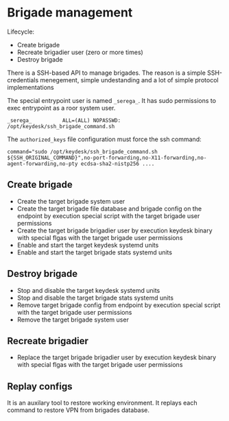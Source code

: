 # Brigade management

Lifecycle:
* Create brigade
* Recreate brigadier user (zero or more times)
* Destroy brigade

There is a SSH-based API to manage brigades. The reason is a simple SSH-credentials menegement, simple undestanding and a lot of simple protocol implementations

The special entrypoint user is named `_serega_`. It has sudo permissions to exec entrypoint as a roor system user. 

`_serega_          ALL=(ALL) NOPASSWD: /opt/keydesk/ssh_brigade_command.sh` 

The `authorized_keys` file configuration must force the ssh command:

`command="sudo /opt/keydesk/ssh_brigade_command.sh ${SSH_ORIGINAL_COMMAND}",no-port-forwarding,no-X11-forwarding,no-agent-forwarding,no-pty ecdsa-sha2-nistp256 ....`

## Create brigade

* Create the target brigade system user
* Create the target brigade file database and brigade config on the endpoint by execution special script with the target brigade user permissions
* Create the target brigade brigadier user by execution keydesk binary with special flgas with the target brigade user permissions
* Enable and start the target keydesk systemd units
* Enable and start the target brigade stats systemd units

## Destroy brigade

* Stop and disable the target keydesk systemd units
* Stop and disable the target brigade stats systemd units
* Remove target brigade config from endpoint by execution special script with the target brigade user permissions
* Remove the target brigade system user

## Recreate brigadier

* Replace the target brigade brigadier user by execution keydesk binary with special flgas with the target brigade user permissions

## Replay configs

It is an auxilary tool to restore working environment. It replays each command to restore VPN from brigades database.

